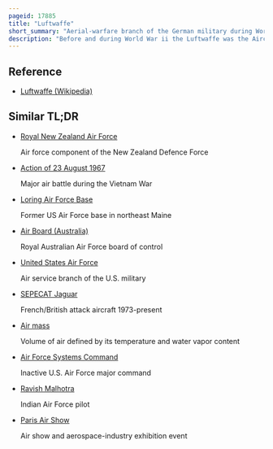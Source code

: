 ```yaml
---
pageid: 17885
title: "Luftwaffe"
short_summary: "Aerial-warfare branch of the German military during World War II"
description: "Before and during World War ii the Luftwaffe was the Aircraft Defence Branch of the Wehrmacht. The Air Arms of the imperial Army Air Force during World War I were disbanded in may 1920 in Accordance with the Terms of the Treaty of Versailles in 1919 which banned Germany from having Air Forces."
---
```


## Reference

- [Luftwaffe (Wikipedia)](https://en.wikipedia.org/?curid=17885)

## Similar TL;DR

- [Royal New Zealand Air Force](/tldr/en/royal-new-zealand-air-force)

  Air force component of the New Zealand Defence Force

- [Action of 23 August 1967](/tldr/en/action-of-23-august-1967)

  Major air battle during the Vietnam War

- [Loring Air Force Base](/tldr/en/loring-air-force-base)

  Former US Air Force base in northeast Maine

- [Air Board (Australia)](/tldr/en/air-board-australia)

  Royal Australian Air Force board of control

- [United States Air Force](/tldr/en/united-states-air-force)

  Air service branch of the U.S. military

- [SEPECAT Jaguar](/tldr/en/sepecat-jaguar)

  French/British attack aircraft 1973-present

- [Air mass](/tldr/en/air-mass)

  Volume of air defined by its temperature and water vapor content

- [Air Force Systems Command](/tldr/en/air-force-systems-command)

  Inactive U.S. Air Force major command

- [Ravish Malhotra](/tldr/en/ravish-malhotra)

  Indian Air Force pilot

- [Paris Air Show](/tldr/en/paris-air-show)

  Air show and aerospace-industry exhibition event
